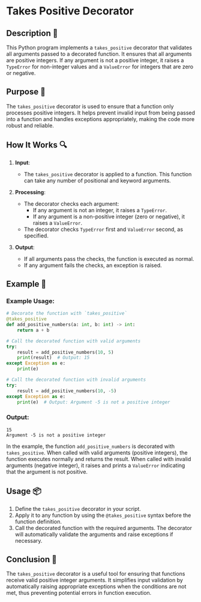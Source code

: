# Takes Positive Decorator

## Description 📝

This Python program implements a `takes_positive` decorator that validates all arguments passed to a decorated function.
It ensures that all arguments are positive integers. If any argument is not a positive integer, it raises a `TypeError` for non-integer values and a `ValueError` for integers that are zero or negative.

## Purpose 🎯

The `takes_positive` decorator is used to ensure that a function only processes positive integers.
It helps prevent invalid input from being passed into a function and handles exceptions appropriately, making the code more robust and reliable.

## How It Works 🔍

1. **Input**:

    - The `takes_positive` decorator is applied to a function. This function can take any number of positional and keyword arguments.

2. **Processing**:

    - The decorator checks each argument:
        - If any argument is not an integer, it raises a `TypeError`.
        - If any argument is a non-positive integer (zero or negative), it raises a `ValueError`.
    - The decorator checks `TypeError` first and `ValueError` second, as specified.

3. **Output**:
    - If all arguments pass the checks, the function is executed as normal.
    - If any argument fails the checks, an exception is raised.

## Example 📜

### Example Usage:

```python
# Decorate the function with `takes_positive`
@takes_positive
def add_positive_numbers(a: int, b: int) -> int:
    return a + b

# Call the decorated function with valid arguments
try:
    result = add_positive_numbers(10, 5)
    print(result)  # Output: 15
except Exception as e:
    print(e)

# Call the decorated function with invalid arguments
try:
    result = add_positive_numbers(10, -5)
except Exception as e:
    print(e)  # Output: Argument -5 is not a positive integer
```

### Output:

```
15
Argument -5 is not a positive integer
```

In the example, the function `add_positive_numbers` is decorated with `takes_positive`. When called with valid arguments (positive integers), the function executes normally and returns the result. When called with invalid arguments (negative integer), it raises and prints a `ValueError` indicating that the argument is not positive.

## Usage 📦

1. Define the `takes_positive` decorator in your script.
2. Apply it to any function by using the `@takes_positive` syntax before the function definition.
3. Call the decorated function with the required arguments. The decorator will automatically validate the arguments and raise exceptions if necessary.

## Conclusion 🚀

The `takes_positive` decorator is a useful tool for ensuring that functions receive valid positive integer arguments.
It simplifies input validation by automatically raising appropriate exceptions when the conditions are not met, thus preventing potential errors in function execution.
